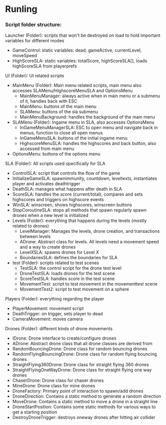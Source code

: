# Runling

### Script folder structure:

Launcher (Folder): scripts that won't be destroyed on load to hold important variables for different modes
 * GameControl: static variables: dead, gameActive, currentLevel, moveSpeed
 * HighScoreSLA: static variables: totalScore, highScoreSLA[], loads highScoreSLA from playerprefs
    
UI (Folder): UI related scripts
 * MainMenu (Folder): Main menu related scripts, main menu also accesses SLAMenu/HighscoreMenuSLA and OptionsMenu
   * MainMenuManager: always active when in main menu or a submenu of it, handles back with ESC
   * MainMenu: buttons of the main menu
   * SLAMenu: buttons of the sla submenu
   * MainMenuBackground: handles the background of the main menu
 * SLAMenu (Folder): Ingame menu in SLA, also accesses OptionsMenu
   * InGameMenuManagerSLA: ESC to open menu and navigate back in menus, function to close all open menus
   * InGameMenuSLA: buttons of the initial ingame menu
   * HighscoreMenuSLA: handles the highscores and back button, also accessed from main menu
 * OptionsMenu: buttons of the options menu
    
SLA (Folder): All scripts used specifically for SLA
  * ControlSLA: script that controls the flow of the game
  * InitializeGameSLA: spawnimmunity, countdown, leveltexts, instantiates player and activates deathtrigger
  * DeathSLA: manages what happens after death in SLA
  * ScoreSLA: handles the score (current/total), compares and sets highscores and triggers on highscore events
  * WinSLA: winscreen, shows highscores, winscreen buttons
  * StopCoroutineSLA: stops all methods that spawn regularly spawn drones when a new level is initialized
  * Levels (Folder): everything that happens during the levels (mostly related to drones)
    * LevelManager: Manages the levels, drone creation, and transactions between levels
    * ADrone: Abstract class for levels.  All levels need a movement speed and a way to create drones
    * Level*X*SLA: spawns drones for Level *X*
    * BoundariesSLA: defines the boundaries for SLA
  * test (Folder): scripts related to test scenes
    * TestSLA: the control script for the drone test level
    * DroneTestSLA: loads drones for the test scene
    * ScoreTestSLA: handles score in the test scene
    * MovementTest: script to test movement in the movementtest scene
    * MovementTest2: script to test movement on a sphere

Players (Folder): everything regarding the player
  * PlayerMovement: movement script
  * DeathTrigger: on trigger, sets player to dead
  * CameraMovement: moves camera

Drones (Folder): different kinds of drone movements
  * IDrone: Drone interface to create/configure drones
  * ADrone: Abstract drone class that all drone classes are derived from
  * RandomBouncingDrone: Drone class for random bouncing drones
  * RandomFlyingBouncingDrone: Drone class for random flying bouncing drones
  * StraightFlying360Drone: Drone class for straight flying 360 drones
  * StraightFlyingOneWayDrone: Drone class for straight flying one way drones
  * ChaserDrone: Drone class for chaser drones
  * MineDrone: Drone class for mine drones
  * DroneFactory: Primary point of interaction to spawn/add drones
  * DroneDirection: Contains a static method to generate a random direction
  * MoveDrone: Contains a static method to move a drone in a straight line
  * DroneStartPosition: Contains some static methods for various ways to get a starting position
  * DestroyDroneTrigger: destroys oneway drones after hitting air collider
